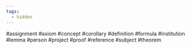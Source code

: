 ```yaml
---
tags:
  - hidden
---
```

#assignment
#axiom
#concept
#corollary
#definition
#formula
#institution
#lemma
#person
#project
#proof
#reference
#subject
#theorem